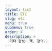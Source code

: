 ```yaml
---
layout: list
title: ETC
slug: etc
menu: true
submenu: true
order: 4
description: >
  기타 정보. 책. 강의..
---
```

